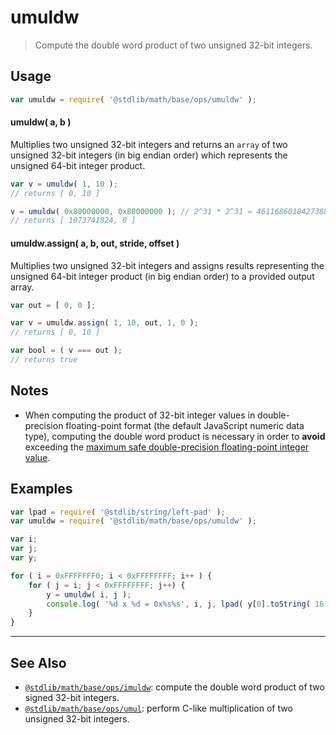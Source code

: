 <!--

@license Apache-2.0

Copyright (c) 2018 The Stdlib Authors.

Licensed under the Apache License, Version 2.0 (the "License");
you may not use this file except in compliance with the License.
You may obtain a copy of the License at

   http://www.apache.org/licenses/LICENSE-2.0

Unless required by applicable law or agreed to in writing, software
distributed under the License is distributed on an "AS IS" BASIS,
WITHOUT WARRANTIES OR CONDITIONS OF ANY KIND, either express or implied.
See the License for the specific language governing permissions and
limitations under the License.

-->

# umuldw

> Compute the double word product of two unsigned 32-bit integers.

<section class="intro">

</section>

<!-- /.intro -->

<section class="usage">

## Usage

```javascript
var umuldw = require( '@stdlib/math/base/ops/umuldw' );
```

#### umuldw( a, b )

Multiplies two unsigned 32-bit integers and returns an `array` of two unsigned 32-bit integers (in big endian order) which represents the unsigned 64-bit integer product.

```javascript
var v = umuldw( 1, 10 );
// returns [ 0, 10 ]

v = umuldw( 0x80000000, 0x80000000 ); // 2^31 * 2^31 = 4611686018427388000 => 32-bit integer overflow
// returns [ 1073741824, 0 ]
```

#### umuldw.assign( a, b, out, stride, offset )

Multiplies two unsigned 32-bit integers and assigns results representing the unsigned 64-bit integer product (in big endian order) to a provided output array.

```javascript
var out = [ 0, 0 ];

var v = umuldw.assign( 1, 10, out, 1, 0 );
// returns [ 0, 10 ]

var bool = ( v === out );
// returns true
```

</section>

<!-- /.usage -->

<section class="notes">

## Notes

-   When computing the product of 32-bit integer values in double-precision floating-point format (the default JavaScript numeric data type), computing the double word product is necessary in order to **avoid** exceeding the [maximum safe double-precision floating-point integer value][@stdlib/constants/float64/max-safe-integer].

</section>

<!-- /.notes -->

<section class="examples">

## Examples

<!-- eslint no-undef: "error" -->

```javascript
var lpad = require( '@stdlib/string/left-pad' );
var umuldw = require( '@stdlib/math/base/ops/umuldw' );

var i;
var j;
var y;

for ( i = 0xFFFFFFF0; i < 0xFFFFFFFF; i++ ) {
    for ( j = i; j < 0xFFFFFFFF; j++) {
        y = umuldw( i, j );
        console.log( '%d x %d = 0x%s%s', i, j, lpad( y[0].toString( 16 ), 8, '0' ), lpad( y[1].toString( 16 ), 8, '0' ) );
    }
}
```

</section>

<!-- /.examples -->

<!-- Section for related `stdlib` packages. Do not manually edit this section, as it is automatically populated. -->

<section class="related">

* * *

## See Also

-   <span class="package-name">[`@stdlib/math/base/ops/imuldw`][@stdlib/math/base/ops/imuldw]</span><span class="delimiter">: </span><span class="description">compute the double word product of two signed 32-bit integers.</span>
-   <span class="package-name">[`@stdlib/math/base/ops/umul`][@stdlib/math/base/ops/umul]</span><span class="delimiter">: </span><span class="description">perform C-like multiplication of two unsigned 32-bit integers.</span>

</section>

<!-- /.related -->

<!-- Section for all links. Make sure to keep an empty line after the `section` element and another before the `/section` close. -->

<section class="links">

[@stdlib/constants/float64/max-safe-integer]: https://github.com/stdlib-js/constants-float64-max-safe-integer

<!-- <related-links> -->

[@stdlib/math/base/ops/imuldw]: https://github.com/stdlib-js/math/tree/main/base/ops/imuldw

[@stdlib/math/base/ops/umul]: https://github.com/stdlib-js/math/tree/main/base/ops/umul

<!-- </related-links> -->

</section>

<!-- /.links -->
